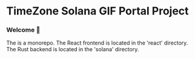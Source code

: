 # TimeZone Solana GIF Portal Project

### **Welcome 👋**

The is a monorepo. The React frontend is located in the 'react' directory. The Rust backend is located in the 'solana' directory.
